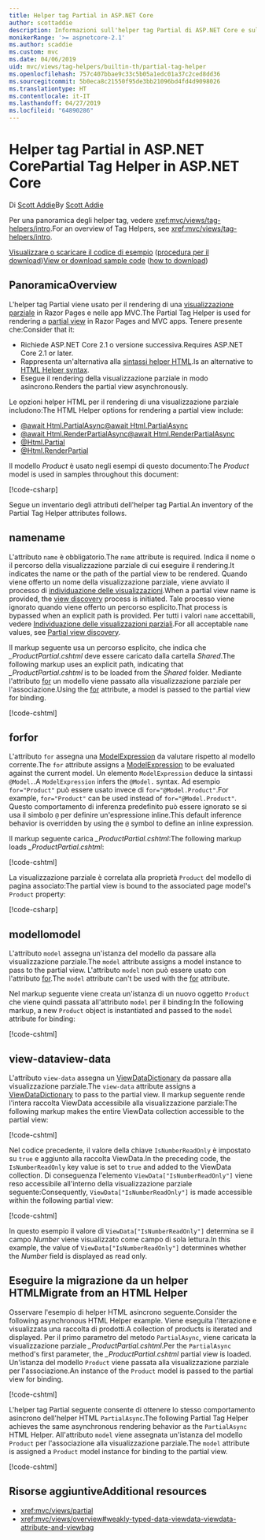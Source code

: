 ```yaml
---
title: Helper tag Partial in ASP.NET Core
author: scottaddie
description: Informazioni sull'helper tag Partial di ASP.NET Core e sul ruolo dei singoli attributi dell'helper nel rendering di una visualizzazione parziale.
monikerRange: '>= aspnetcore-2.1'
ms.author: scaddie
ms.custom: mvc
ms.date: 04/06/2019
uid: mvc/views/tag-helpers/builtin-th/partial-tag-helper
ms.openlocfilehash: 757c407bbae9c33c5b05a1edc01a37c2ced8dd36
ms.sourcegitcommit: 5b0eca8c21550f95de3bb21096bd4fd4d9098026
ms.translationtype: HT
ms.contentlocale: it-IT
ms.lasthandoff: 04/27/2019
ms.locfileid: "64890286"
---
```

# <a name="partial-tag-helper-in-aspnet-core"></a><span data-ttu-id="f142b-103">Helper tag Partial in ASP.NET Core</span><span class="sxs-lookup"><span data-stu-id="f142b-103">Partial Tag Helper in ASP.NET Core</span></span>

<span data-ttu-id="f142b-104">Di [Scott Addie](https://github.com/scottaddie)</span><span class="sxs-lookup"><span data-stu-id="f142b-104">By [Scott Addie](https://github.com/scottaddie)</span></span>

<span data-ttu-id="f142b-105">Per una panoramica degli helper tag, vedere <xref:mvc/views/tag-helpers/intro>.</span><span class="sxs-lookup"><span data-stu-id="f142b-105">For an overview of Tag Helpers, see <xref:mvc/views/tag-helpers/intro>.</span></span>

<span data-ttu-id="f142b-106">[Visualizzare o scaricare il codice di esempio](https://github.com/aspnet/AspNetCore.Docs/tree/master/aspnetcore/mvc/views/tag-helpers/built-in/samples) ([procedura per il download](xref:index#how-to-download-a-sample))</span><span class="sxs-lookup"><span data-stu-id="f142b-106">[View or download sample code](https://github.com/aspnet/AspNetCore.Docs/tree/master/aspnetcore/mvc/views/tag-helpers/built-in/samples) ([how to download](xref:index#how-to-download-a-sample))</span></span>

## <a name="overview"></a><span data-ttu-id="f142b-107">Panoramica</span><span class="sxs-lookup"><span data-stu-id="f142b-107">Overview</span></span>

<span data-ttu-id="f142b-108">L'helper tag Partial viene usato per il rendering di una [visualizzazione parziale](xref:mvc/views/partial) in Razor Pages e nelle app MVC.</span><span class="sxs-lookup"><span data-stu-id="f142b-108">The Partial Tag Helper is used for rendering a [partial view](xref:mvc/views/partial) in Razor Pages and MVC apps.</span></span> <span data-ttu-id="f142b-109">Tenere presente che:</span><span class="sxs-lookup"><span data-stu-id="f142b-109">Consider that it:</span></span>

* <span data-ttu-id="f142b-110">Richiede ASP.NET Core 2.1 o versione successiva.</span><span class="sxs-lookup"><span data-stu-id="f142b-110">Requires ASP.NET Core 2.1 or later.</span></span>
* <span data-ttu-id="f142b-111">Rappresenta un'alternativa alla [sintassi helper HTML](xref:mvc/views/partial#reference-a-partial-view).</span><span class="sxs-lookup"><span data-stu-id="f142b-111">Is an alternative to [HTML Helper syntax](xref:mvc/views/partial#reference-a-partial-view).</span></span>
* <span data-ttu-id="f142b-112">Esegue il rendering della visualizzazione parziale in modo asincrono.</span><span class="sxs-lookup"><span data-stu-id="f142b-112">Renders the partial view asynchronously.</span></span>

<span data-ttu-id="f142b-113">Le opzioni helper HTML per il rendering di una visualizzazione parziale includono:</span><span class="sxs-lookup"><span data-stu-id="f142b-113">The HTML Helper options for rendering a partial view include:</span></span>

* [<span data-ttu-id="f142b-114">@await Html.PartialAsync</span><span class="sxs-lookup"><span data-stu-id="f142b-114">@await Html.PartialAsync</span></span>](/dotnet/api/microsoft.aspnetcore.mvc.rendering.htmlhelperpartialextensions.partialasync)
* [<span data-ttu-id="f142b-115">@await Html.RenderPartialAsync</span><span class="sxs-lookup"><span data-stu-id="f142b-115">@await Html.RenderPartialAsync</span></span>](/dotnet/api/microsoft.aspnetcore.mvc.rendering.htmlhelperpartialextensions.renderpartialasync)
* [@Html.Partial](/dotnet/api/microsoft.aspnetcore.mvc.rendering.htmlhelperpartialextensions.partial)
* [@Html.RenderPartial](/dotnet/api/microsoft.aspnetcore.mvc.rendering.htmlhelperpartialextensions.renderpartial)

<span data-ttu-id="f142b-116">Il modello *Product* è usato negli esempi di questo documento:</span><span class="sxs-lookup"><span data-stu-id="f142b-116">The *Product* model is used in samples throughout this document:</span></span>

[!code-csharp[](samples/TagHelpersBuiltIn/Models/Product.cs)]

<span data-ttu-id="f142b-117">Segue un inventario degli attributi dell'helper tag Partial.</span><span class="sxs-lookup"><span data-stu-id="f142b-117">An inventory of the Partial Tag Helper attributes follows.</span></span>

## <a name="name"></a><span data-ttu-id="f142b-118">name</span><span class="sxs-lookup"><span data-stu-id="f142b-118">name</span></span>

<span data-ttu-id="f142b-119">L'attributo `name` è obbligatorio.</span><span class="sxs-lookup"><span data-stu-id="f142b-119">The `name` attribute is required.</span></span> <span data-ttu-id="f142b-120">Indica il nome o il percorso della visualizzazione parziale di cui eseguire il rendering.</span><span class="sxs-lookup"><span data-stu-id="f142b-120">It indicates the name or the path of the partial view to be rendered.</span></span> <span data-ttu-id="f142b-121">Quando viene offerto un nome della visualizzazione parziale, viene avviato il processo di [individuazione delle visualizzazioni](xref:mvc/views/overview#view-discovery).</span><span class="sxs-lookup"><span data-stu-id="f142b-121">When a partial view name is provided, the [view discovery](xref:mvc/views/overview#view-discovery) process is initiated.</span></span> <span data-ttu-id="f142b-122">Tale processo viene ignorato quando viene offerto un percorso esplicito.</span><span class="sxs-lookup"><span data-stu-id="f142b-122">That process is bypassed when an explicit path is provided.</span></span> <span data-ttu-id="f142b-123">Per tutti i valori `name` accettabili, vedere [Individuazione delle visualizzazioni parziali](xref:mvc/views/partial#partial-view-discovery).</span><span class="sxs-lookup"><span data-stu-id="f142b-123">For all acceptable `name` values, see [Partial view discovery](xref:mvc/views/partial#partial-view-discovery).</span></span>

<span data-ttu-id="f142b-124">Il markup seguente usa un percorso esplicito, che indica che *_ProductPartial.cshtml* deve essere caricato dalla cartella *Shared*.</span><span class="sxs-lookup"><span data-stu-id="f142b-124">The following markup uses an explicit path, indicating that *_ProductPartial.cshtml* is to be loaded from the *Shared* folder.</span></span> <span data-ttu-id="f142b-125">Mediante l'attributo [for](#for) un modello viene passato alla visualizzazione parziale per l'associazione.</span><span class="sxs-lookup"><span data-stu-id="f142b-125">Using the [for](#for) attribute, a model is passed to the partial view for binding.</span></span>

[!code-cshtml[](samples/TagHelpersBuiltIn/Pages/Product.cshtml?name=snippet_Name)]

## <a name="for"></a><span data-ttu-id="f142b-126">for</span><span class="sxs-lookup"><span data-stu-id="f142b-126">for</span></span>

<span data-ttu-id="f142b-127">L'attributo `for` assegna una [ModelExpression](/dotnet/api/microsoft.aspnetcore.mvc.viewfeatures.modelexpression) da valutare rispetto al modello corrente.</span><span class="sxs-lookup"><span data-stu-id="f142b-127">The `for` attribute assigns a [ModelExpression](/dotnet/api/microsoft.aspnetcore.mvc.viewfeatures.modelexpression) to be evaluated against the current model.</span></span> <span data-ttu-id="f142b-128">Un elemento `ModelExpression` deduce la sintassi `@Model.`.</span><span class="sxs-lookup"><span data-stu-id="f142b-128">A `ModelExpression` infers the `@Model.` syntax.</span></span> <span data-ttu-id="f142b-129">Ad esempio `for="Product"` può essere usato invece di `for="@Model.Product"`.</span><span class="sxs-lookup"><span data-stu-id="f142b-129">For example, `for="Product"` can be used instead of `for="@Model.Product"`.</span></span> <span data-ttu-id="f142b-130">Questo comportamento di inferenza predefinito può essere ignorato se si usa il simbolo `@` per definire un'espressione inline.</span><span class="sxs-lookup"><span data-stu-id="f142b-130">This default inference behavior is overridden by using the `@` symbol to define an inline expression.</span></span>

<span data-ttu-id="f142b-131">Il markup seguente carica *_ProductPartial.cshtml*:</span><span class="sxs-lookup"><span data-stu-id="f142b-131">The following markup loads *_ProductPartial.cshtml*:</span></span>

[!code-cshtml[](samples/TagHelpersBuiltIn/Pages/Product.cshtml?name=snippet_For)]

<span data-ttu-id="f142b-132">La visualizzazione parziale è correlata alla proprietà `Product` del modello di pagina associato:</span><span class="sxs-lookup"><span data-stu-id="f142b-132">The partial view is bound to the associated page model's `Product` property:</span></span>

[!code-csharp[](samples/TagHelpersBuiltIn/Pages/Product.cshtml.cs?highlight=8)]

## <a name="model"></a><span data-ttu-id="f142b-133">modello</span><span class="sxs-lookup"><span data-stu-id="f142b-133">model</span></span>

<span data-ttu-id="f142b-134">L'attributo `model` assegna un'istanza del modello da passare alla visualizzazione parziale.</span><span class="sxs-lookup"><span data-stu-id="f142b-134">The `model` attribute assigns a model instance to pass to the partial view.</span></span> <span data-ttu-id="f142b-135">L'attributo `model` non può essere usato con l'attributo [for](#for).</span><span class="sxs-lookup"><span data-stu-id="f142b-135">The `model` attribute can't be used with the [for](#for) attribute.</span></span>

<span data-ttu-id="f142b-136">Nel markup seguente viene creata un'istanza di un nuovo oggetto `Product` che viene quindi passata all'attributo `model` per il binding:</span><span class="sxs-lookup"><span data-stu-id="f142b-136">In the following markup, a new `Product` object is instantiated and passed to the `model` attribute for binding:</span></span>

[!code-cshtml[](samples/TagHelpersBuiltIn/Pages/Product.cshtml?name=snippet_Model)]

## <a name="view-data"></a><span data-ttu-id="f142b-137">view-data</span><span class="sxs-lookup"><span data-stu-id="f142b-137">view-data</span></span>

<span data-ttu-id="f142b-138">L'attributo `view-data` assegna un [ViewDataDictionary](/dotnet/api/microsoft.aspnetcore.mvc.viewfeatures.viewdatadictionary) da passare alla visualizzazione parziale.</span><span class="sxs-lookup"><span data-stu-id="f142b-138">The `view-data` attribute assigns a [ViewDataDictionary](/dotnet/api/microsoft.aspnetcore.mvc.viewfeatures.viewdatadictionary) to pass to the partial view.</span></span> <span data-ttu-id="f142b-139">Il markup seguente rende l'intera raccolta ViewData accessibile alla visualizzazione parziale:</span><span class="sxs-lookup"><span data-stu-id="f142b-139">The following markup makes the entire ViewData collection accessible to the partial view:</span></span>

[!code-cshtml[](samples/TagHelpersBuiltIn/Pages/Product.cshtml?name=snippet_ViewData&highlight=5-)]

<span data-ttu-id="f142b-140">Nel codice precedente, il valore della chiave `IsNumberReadOnly` è impostato su `true` e aggiunto alla raccolta ViewData.</span><span class="sxs-lookup"><span data-stu-id="f142b-140">In the preceding code, the `IsNumberReadOnly` key value is set to `true` and added to the ViewData collection.</span></span> <span data-ttu-id="f142b-141">Di conseguenza l'elemento `ViewData["IsNumberReadOnly"]` viene reso accessibile all'interno della visualizzazione parziale seguente:</span><span class="sxs-lookup"><span data-stu-id="f142b-141">Consequently, `ViewData["IsNumberReadOnly"]` is made accessible within the following partial view:</span></span>

[!code-cshtml[](samples/TagHelpersBuiltIn/Pages/Shared/_ProductViewDataPartial.cshtml?highlight=5)]

<span data-ttu-id="f142b-142">In questo esempio il valore di `ViewData["IsNumberReadOnly"]` determina se il campo *Number* viene visualizzato come campo di sola lettura.</span><span class="sxs-lookup"><span data-stu-id="f142b-142">In this example, the value of `ViewData["IsNumberReadOnly"]` determines whether the *Number* field is displayed as read only.</span></span>

## <a name="migrate-from-an-html-helper"></a><span data-ttu-id="f142b-143">Eseguire la migrazione da un helper HTML</span><span class="sxs-lookup"><span data-stu-id="f142b-143">Migrate from an HTML Helper</span></span>

<span data-ttu-id="f142b-144">Osservare l'esempio di helper HTML asincrono seguente.</span><span class="sxs-lookup"><span data-stu-id="f142b-144">Consider the following asynchronous HTML Helper example.</span></span> <span data-ttu-id="f142b-145">Viene eseguita l'iterazione e visualizzata una raccolta di prodotti.</span><span class="sxs-lookup"><span data-stu-id="f142b-145">A collection of products is iterated and displayed.</span></span> <span data-ttu-id="f142b-146">Per il primo parametro del metodo `PartialAsync`, viene caricata la visualizzazione parziale *_ProductPartial.cshtml*.</span><span class="sxs-lookup"><span data-stu-id="f142b-146">Per the `PartialAsync` method's first parameter, the *_ProductPartial.cshtml* partial view is loaded.</span></span> <span data-ttu-id="f142b-147">Un'istanza del modello `Product` viene passata alla visualizzazione parziale per l'associazione.</span><span class="sxs-lookup"><span data-stu-id="f142b-147">An instance of the `Product` model is passed to the partial view for binding.</span></span>

[!code-cshtml[](samples/TagHelpersBuiltIn/Pages/Products.cshtml?name=snippet_HtmlHelper&highlight=3)]

<span data-ttu-id="f142b-148">L'helper tag Partial seguente consente di ottenere lo stesso comportamento asincrono dell'helper HTML `PartialAsync`.</span><span class="sxs-lookup"><span data-stu-id="f142b-148">The following Partial Tag Helper achieves the same asynchronous rendering behavior as the `PartialAsync` HTML Helper.</span></span> <span data-ttu-id="f142b-149">All'attributo `model` viene assegnata un'istanza del modello `Product` per l'associazione alla visualizzazione parziale.</span><span class="sxs-lookup"><span data-stu-id="f142b-149">The `model` attribute is assigned a `Product` model instance for binding to the partial view.</span></span>

[!code-cshtml[](samples/TagHelpersBuiltIn/Pages/Products.cshtml?name=snippet_TagHelper&highlight=3)]

## <a name="additional-resources"></a><span data-ttu-id="f142b-150">Risorse aggiuntive</span><span class="sxs-lookup"><span data-stu-id="f142b-150">Additional resources</span></span>

* <xref:mvc/views/partial>
* <xref:mvc/views/overview#weakly-typed-data-viewdata-viewdata-attribute-and-viewbag>
